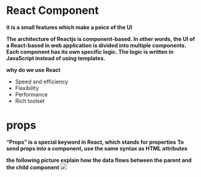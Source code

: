 # React Component

**it is a small features which make a peice of the UI**

**The architecture of Reactjs is component-based. In other words, the UI of a React-based in web application is divided into multiple components. Each component has its own specific logic. The logic is written in JavaScript instead of using templates.**

**why do we use React**
- Speed and efficiency
- Flexibility
- Performance
- Rich toolset

# props

**“Props” is a special keyword in React, which stands for properties**
**To send props into a component, use the same syntax as HTML attributes**

**the following picture explain how the data flows between the parent and the child component**
<img src="https://user-images.githubusercontent.com/2857535/88070904-7e5e2c80-cb73-11ea-9f69-6b8647eef24a.png" >